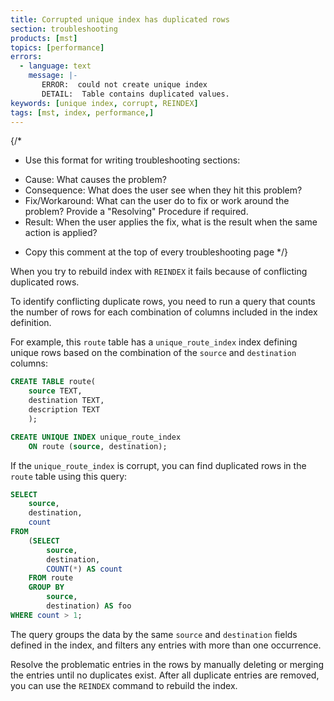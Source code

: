```yaml
---
title: Corrupted unique index has duplicated rows
section: troubleshooting
products: [mst]
topics: [performance]
errors:
  - language: text
    message: |-
       ERROR:  could not create unique index
       DETAIL:  Table contains duplicated values.
keywords: [unique index, corrupt, REINDEX]
tags: [mst, index, performance,]
---
```


{/*
* Use this format for writing troubleshooting sections:
 - Cause: What causes the problem?
 - Consequence: What does the user see when they hit this problem?
 - Fix/Workaround: What can the user do to fix or work around the problem? Provide a "Resolving" Procedure if required.
 - Result: When the user applies the fix, what is the result when the same action is applied?
* Copy this comment at the top of every troubleshooting page
*/}

When you try to rebuild index with `REINDEX` it fails because of conflicting
duplicated rows.

To identify conflicting duplicate rows, you need to run a query that counts the
number of rows for each combination of columns included in the index definition.

For example, this `route` table has a `unique_route_index` index defining
unique rows based on the combination of the `source` and `destination` columns:

```sql
CREATE TABLE route(
    source TEXT,
    destination TEXT,
    description TEXT
    );

CREATE UNIQUE INDEX unique_route_index
    ON route (source, destination);
```

If the `unique_route_index` is corrupt, you can find duplicated rows in the
`route` table using this query:

```sql
SELECT
    source,
    destination,
    count
FROM
    (SELECT
        source,
        destination,
        COUNT(*) AS count
    FROM route
    GROUP BY
        source,
        destination) AS foo
WHERE count > 1;
```

The query groups the data by the same `source` and `destination` fields defined
in the index, and filters any entries with more than one occurrence.

Resolve the problematic entries in the rows by manually deleting or merging the
entries until no duplicates exist. After all duplicate entries are removed, you
can use the `REINDEX` command to rebuild the index.
